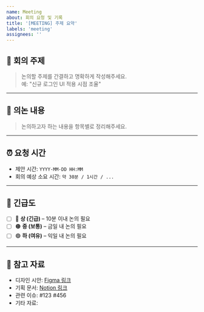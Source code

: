 ```yaml
---
name: Meeting
about: 회의 요청 및 기록
title: '[MEETING] 주제 요약'
labels: 'meeting'
assignees: ''
---
```


## 📝 회의 주제
> 논의할 주제를 간결하고 명확하게 작성해주세요.  
예: "신규 로그인 UI 적용 시점 조율"

---

## 🧩 의논 내용
> 논의하고자 하는 내용을 항목별로 정리해주세요.

---

## ⏰ 요청 시간
- 제안 시간: `YYYY-MM-DD HH:MM`
- 회의 예상 소요 시간: `약 30분 / 1시간 / ...`

---

## 🚨 긴급도
- [ ] 🔴 **상 (긴급)** – 10분 이내 논의 필요
- [ ] 🟠 **중 (보통)** – 금일 내 논의 필요
- [ ] 🟢 **하 (여유)** – 익일 내 논의 필요

---

## 🔗 참고 자료
- 디자인 시안: [Figma 링크](https://www.figma.com)
- 기획 문서: [Notion 링크](https://www.notion.so)
- 관련 이슈: #123 #456
- 기타 자료:

